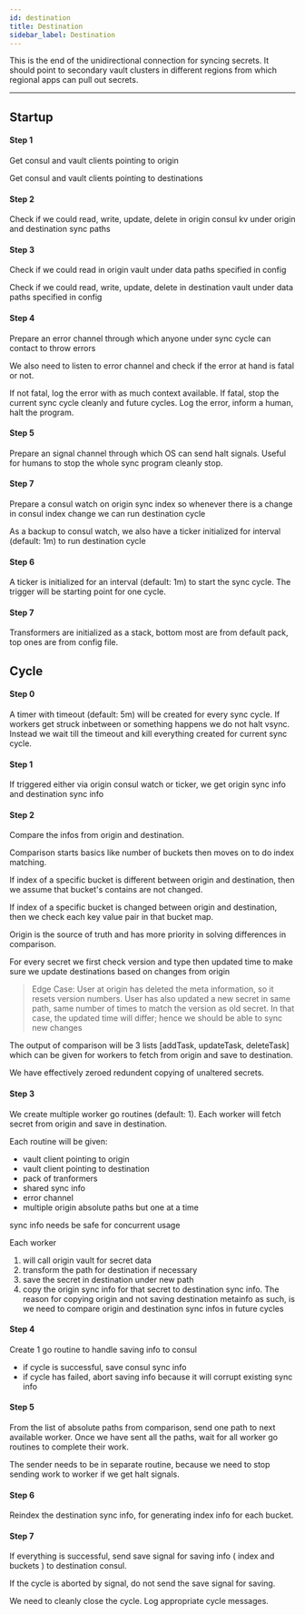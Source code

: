 ```yaml
---
id: destination
title: Destination
sidebar_label: Destination
---
```


This is the end of the unidirectional connection for syncing secrets. It should point to secondary vault clusters in different regions from which regional apps can pull out secrets.

---

## Startup

#### Step 1

Get consul and vault clients pointing to origin

Get consul and vault clients pointing to destinations

#### Step 2

Check if we could read, write, update, delete in origin consul kv under origin and destination sync paths

#### Step 3

Check if we could read in origin vault under data paths specified in config

Check if we could read, write, update, delete in destination vault under data paths specified in config

#### Step 4

Prepare an error channel through which anyone under sync cycle can contact to throw errors

We also need to listen to error channel and check if the error at hand is fatal or not.

If not fatal, log the error with as much context available.
If fatal, stop the current sync cycle cleanly and future cycles. Log the error, inform a human, halt the program.

#### Step 5

Prepare an signal channel through which OS can send halt signals. Useful for humans to stop the whole sync program cleanly stop.

#### Step 7

Prepare a consul watch on origin sync index so whenever there is a change in consul index change we can run destination cycle

As a backup to consul watch, we also have a ticker initialized for interval (default: 1m) to run destination cycle

#### Step 6

A ticker is initialized for an interval (default: 1m) to start the sync cycle.
The trigger will be starting point for one cycle.

#### Step 7

Transformers are initialized as a stack, bottom most are from default pack, top ones are from config file.

## Cycle

#### Step 0

A timer with timeout (default: 5m) will be created for every sync cycle. If workers get struck inbetween or something happens we do not halt vsync. Instead we wait till the timeout and kill everything created for current sync cycle. 

#### Step 1

If triggered either via origin consul watch or ticker, we get origin sync info and destination sync info

#### Step 2

Compare the infos from origin and destination.

Comparison starts basics like number of buckets then moves on to do index matching.

If index of a specific bucket is different between origin and destination, then we assume that bucket's contains are not changed.

If index of a specific bucket is changed between origin and destination, then we check each key value pair in that bucket map.

Origin is the source of truth and has more priority in solving differences in comparison.

For every secret we first check version and type then updated time to make sure we update destinations based on changes from origin

> Edge Case:
User at origin has deleted the meta information, so it resets version numbers. User has also updated a new secret in same path, same number of times to match the version as old secret. In that case, the updated time will differ; hence we should be able to sync new changes

The output of comparison will be 3 lists [addTask, updateTask, deleteTask] which can be given for workers to fetch from origin and save to destination. 

We have effectively zeroed redundent copying of unaltered secrets.

#### Step 3

We create multiple worker go routines (default: 1). Each worker will fetch secret from origin and save in destination. 

Each routine will be given:
* vault client pointing to origin
* vault client pointing to destination
* pack of tranformers
* shared sync info
* error channel
* multiple origin absolute paths but one at a time

sync info needs be safe for concurrent usage

Each worker
1. will call origin vault for secret data
2. transform the path for destination if necessary
3. save the secret in destination under new path
4. copy the origin sync info for that secret to destination sync info. The reason for copying origin and not saving destination metainfo as such, is we need to compare origin and destination sync infos in future cycles

#### Step 4

Create 1 go routine to handle saving info to consul
* if cycle is successful, save consul sync info
* if cycle has failed, abort saving info because it will corrupt existing sync info

#### Step 5

From the list of absolute paths from comparison, send one path to next available worker. Once we have sent all the paths, wait for all worker go routines to complete their work.

The sender needs to be in separate routine, because we need to stop sending work to worker if we get halt signals.

#### Step 6

Reindex the destination sync info, for generating index info for each bucket.

#### Step 7

If everything is successful, send save signal for saving info ( index and buckets ) to destination consul.

If the cycle is aborted by signal, do not send the save signal for saving.

We need to cleanly close the cycle. Log appropriate cycle messages.

